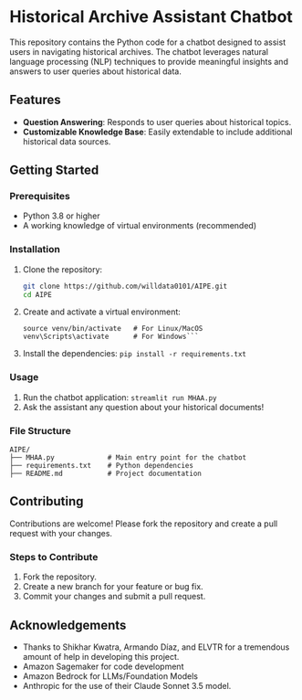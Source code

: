 # Historical Archive Assistant Chatbot

This repository contains the Python code for a chatbot designed to assist users in navigating historical archives. The chatbot leverages natural language processing (NLP) techniques to provide meaningful insights and answers to user queries about historical data.

## Features
- **Question Answering**: Responds to user queries about historical topics.
- **Customizable Knowledge Base**: Easily extendable to include additional historical data sources.

## Getting Started

### Prerequisites
- Python 3.8 or higher
- A working knowledge of virtual environments (recommended)

### Installation
1. Clone the repository:
   ```bash
   git clone https://github.com/willdata0101/AIPE.git
   cd AIPE

2. Create and activate a virtual environment:
   ```python3 -m venv venv
   source venv/bin/activate   # For Linux/MacOS
   venv\Scripts\activate      # For Windows```

3. Install the dependencies:
   ```pip install -r requirements.txt```

### Usage
1. Run the chatbot application:
   ```streamlit run MHAA.py```
2. Ask the assistant any question about your historical documents!

### File Structure
```
AIPE/
├── MHAA.py             # Main entry point for the chatbot
├── requirements.txt    # Python dependencies
├── README.md           # Project documentation
```

## Contributing
Contributions are welcome! Please fork the repository and create a pull request with your changes.

### Steps to Contribute
1. Fork the repository.
2. Create a new branch for your feature or bug fix.
3. Commit your changes and submit a pull request.

## Acknowledgements
- Thanks to Shikhar Kwatra, Armando Díaz, and ELVTR for a tremendous amount of help in developing this project.
- Amazon Sagemaker for code development
- Amazon Bedrock for LLMs/Foundation Models
- Anthropic for the use of their Claude Sonnet 3.5 model.
